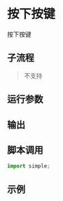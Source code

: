 # 按下按键 
按下按键

## 子流程
> 不支持


## 运行参数




## 输出

    


## 脚本调用

```python
import simple;

```

## 示例